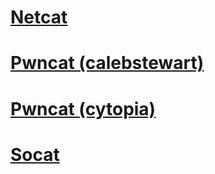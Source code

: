 # [Netcat](Netcat/README.md)
# [Pwncat (calebstewart)](Pwncat_calebstewart/README.md)
# [Pwncat (cytopia)](Pwncat_cytopia/README.md)
# [Socat](Socat/README.md)